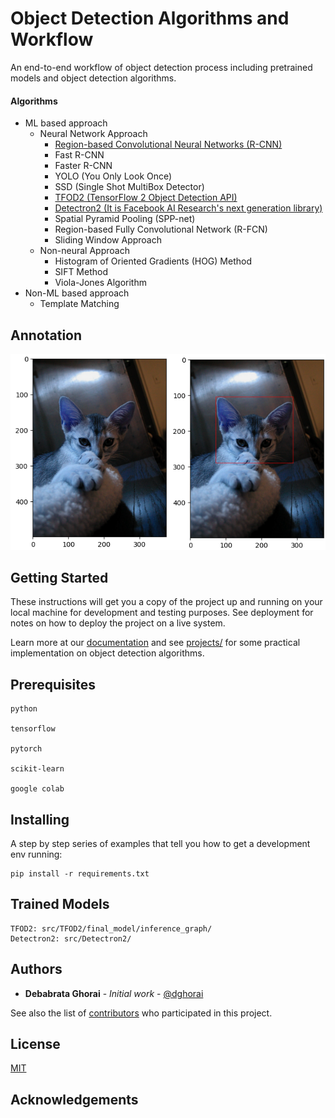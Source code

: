 # Object Detection Algorithms and Workflow

An end-to-end workflow of object detection process including pretrained models and object detection algorithms.

#### Algorithms

- ML based approach
  - Neural Network Approach
    - [Region-based Convolutional Neural Networks (R-CNN)](https://github.com/dghorai/data-science-projects/blob/main/object-detection/research/neural-network-approach/rcnn_keras.ipynb)
    - Fast R-CNN
    - Faster R-CNN
    - YOLO (You Only Look Once)
    - SSD (Single Shot MultiBox Detector)
    - [TFOD2 (TensorFlow 2 Object Detection API)](https://github.com/dghorai/data-science-projects/blob/main/object-detection/research/neural-network-approach/tfod2_pretrained.ipynb)
    - [Detectron2 (It is Facebook AI Research's next generation library)](https://github.com/dghorai/data-science-projects/blob/main/object-detection/research/neural-network-approach/detectron2_pretrained.ipynb)
    - Spatial Pyramid Pooling (SPP-net)
    - Region-based Fully Convolutional Network (R-FCN)
    - Sliding Window Approach
  - Non-neural Approach
    - Histogram of Oriented Gradients (HOG) Method
    - SIFT Method
    - Viola-Jones Algorithm
- Non-ML based approach
  - Template Matching


## Annotation

![App Screenshot](./static/img1.png)

## Getting Started

These instructions will get you a copy of the project up and running on your local machine for development and testing purposes. See deployment for notes on how to deploy the project on a live system.

Learn more at our [documentation](https://github.com/dghorai) and see [projects/](https://github.com/dghorai) for some practical implementation on object detection algorithms.

## Prerequisites

```
python

tensorflow

pytorch

scikit-learn

google colab

```

## Installing

A step by step series of examples that tell you how to get a development env running:

```
pip install -r requirements.txt

```

## Trained Models
```
TFOD2: src/TFOD2/final_model/inference_graph/
Detectron2: src/Detectron2/
```


## Authors

- **Debabrata Ghorai** - _Initial work_ - [@dghorai](https://github.com/dghorai)

See also the list of [contributors](https://github.com/your/project/contributors) who participated in this project.

## License

[MIT](https://choosealicense.com/licenses/mit/)

## Acknowledgements
